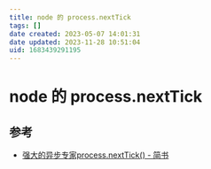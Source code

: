 ```yaml
---
title: node 的 process.nextTick
tags: []
date created: 2023-05-07 14:01:31
date updated: 2023-11-28 10:51:04
uid: 1683439291195
---
```


# node 的 process.nextTick

## 参考

- [强大的异步专家process.nextTick() - 简书](https://www.jianshu.com/p/5328c72279ff)
